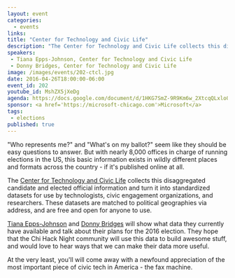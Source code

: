 ```yaml
---
layout: event
categories: 
  - events
links:
title: "Center for Technology and Civic Life"
description: "The Center for Technology and Civic Life collects this disaggregated candidate and elected official information and turn it into standardized datasets for use by technologists, civic engagement organizations, and researchers. Tiana Epps-Johnson and Donny Bridges will show what data they currently have available and talk about their plans for the 2016 election."
speakers:
 - Tiana Epps-Johnson, Center for Technology and Civic Life
 - Donny Bridges, Center for Technology and Civic Life
image: /images/events/202-ctcl.jpg
date: 2016-04-26T18:00:00-06:00
event_id: 202
youtube_id: MshZX5jXeDg
agenda: https://docs.google.com/document/d/1HKG7SmZ-9R9Km6w_2XtcqQLxlo0YFu4rTKvG7jyZD4Y/edit#
sponsor: <a href='https://microsoft-chicago.com'>Microsoft</a>
tags: 
 - elections
published: true
---
```


"Who represents me?" and "What's on my ballot?" seem like they should be easy questions to answer. But with nearly 8,000 offices in charge of running elections in the US, this basic information exists in wildly different places and formats across the country - if it's published online at all. 

The [Center for Technology and Civic Life](http://techandciviclife.org/) collects this disaggregated candidate and elected official information and turn it into standardized datasets for use by technologists, civic engagement organizations, and researchers. These datasets are matched to political geographies via address, and are free and open for anyone to use.

[Tiana Epps-Johnson](https://www.linkedin.com/in/tianaej) and [Donny Bridges](https://www.linkedin.com/in/donny-bridges-4880bb7) will show what data they currently have available and talk about their plans for the 2016 election. They hope that the Chi Hack Night community will use this data to build awesome stuff, and would love to hear ways that we can make their data more useful. 

At the very least, you'll will come away with a newfound appreciation of the most important piece of civic tech in America - the fax machine. 